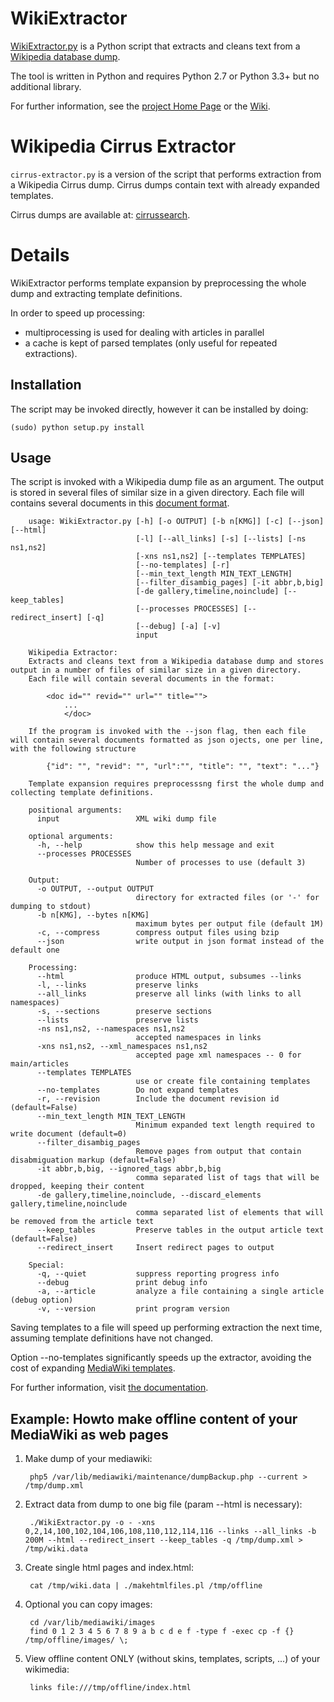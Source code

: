 # WikiExtractor
[WikiExtractor.py](http://medialab.di.unipi.it/wiki/Wikipedia_Extractor) is a Python script that extracts and cleans text from a [Wikipedia database dump](http://download.wikimedia.org/).

The tool is written in Python and requires Python 2.7 or Python 3.3+ but no additional library.

For further information, see the [project Home Page](http://medialab.di.unipi.it/wiki/Wikipedia_Extractor) or the [Wiki](https://github.com/attardi/wikiextractor/wiki).

# Wikipedia Cirrus Extractor

`cirrus-extractor.py` is a version of the script that performs extraction from a Wikipedia Cirrus dump.
Cirrus dumps contain text with already expanded templates.

Cirrus dumps are available at:
[cirrussearch](http://dumps.wikimedia.org/other/cirrussearch/).

# Details

WikiExtractor performs template expansion by preprocessing the whole dump and extracting template definitions.

In order to speed up processing:

- multiprocessing is used for dealing with articles in parallel
- a cache is kept of parsed templates (only useful for repeated extractions).

## Installation

The script may be invoked directly, however it can be installed by doing:

    (sudo) python setup.py install

## Usage
The script is invoked with a Wikipedia dump file as an argument.
The output is stored in several files of similar size in a given directory.
Each file will contains several documents in this [document format](http://medialab.di.unipi.it/wiki/Document_Format).

        usage: WikiExtractor.py [-h] [-o OUTPUT] [-b n[KMG]] [-c] [--json] [--html]
                                [-l] [--all_links] [-s] [--lists] [-ns ns1,ns2]
                                [-xns ns1,ns2] [--templates TEMPLATES]
                                [--no-templates] [-r]
                                [--min_text_length MIN_TEXT_LENGTH]
                                [--filter_disambig_pages] [-it abbr,b,big]
                                [-de gallery,timeline,noinclude] [--keep_tables]
                                [--processes PROCESSES] [--redirect_insert] [-q]
                                [--debug] [-a] [-v]
                                input

        Wikipedia Extractor:
        Extracts and cleans text from a Wikipedia database dump and stores output in a number of files of similar size in a given directory.
        Each file will contain several documents in the format:

            <doc id="" revid="" url="" title="">
                ...
                </doc>

        If the program is invoked with the --json flag, then each file will contain several documents formatted as json ojects, one per line, with the following structure

            {"id": "", "revid": "", "url":"", "title": "", "text": "..."}

        Template expansion requires preprocesssng first the whole dump and collecting template definitions.

        positional arguments:
          input                 XML wiki dump file

        optional arguments:
          -h, --help            show this help message and exit
          --processes PROCESSES
                                Number of processes to use (default 3)

        Output:
          -o OUTPUT, --output OUTPUT
                                directory for extracted files (or '-' for dumping to stdout)
          -b n[KMG], --bytes n[KMG]
                                maximum bytes per output file (default 1M)
          -c, --compress        compress output files using bzip
          --json                write output in json format instead of the default one

        Processing:
          --html                produce HTML output, subsumes --links
          -l, --links           preserve links
          --all_links           preserve all links (with links to all namespaces)
          -s, --sections        preserve sections
          --lists               preserve lists
          -ns ns1,ns2, --namespaces ns1,ns2
                                accepted namespaces in links
          -xns ns1,ns2, --xml_namespaces ns1,ns2
                                accepted page xml namespaces -- 0 for main/articles
          --templates TEMPLATES
                                use or create file containing templates
          --no-templates        Do not expand templates
          -r, --revision        Include the document revision id (default=False)
          --min_text_length MIN_TEXT_LENGTH
                                Minimum expanded text length required to write document (default=0)
          --filter_disambig_pages
                                Remove pages from output that contain disabmiguation markup (default=False)
          -it abbr,b,big, --ignored_tags abbr,b,big
                                comma separated list of tags that will be dropped, keeping their content
          -de gallery,timeline,noinclude, --discard_elements gallery,timeline,noinclude
                                comma separated list of elements that will be removed from the article text
          --keep_tables         Preserve tables in the output article text (default=False)
          --redirect_insert     Insert redirect pages to output

        Special:
          -q, --quiet           suppress reporting progress info
          --debug               print debug info
          -a, --article         analyze a file containing a single article (debug option)
          -v, --version         print program version


Saving templates to a file will speed up performing extraction the next time, assuming template definitions have not changed.

Option --no-templates significantly speeds up the extractor, avoiding the cost of expanding [MediaWiki templates](https://www.mediawiki.org/wiki/Help:Templates).

For further information, visit [the documentation](http://attardi.github.io/wikiextractor).

## Example: Howto make offline content of your MediaWiki as web pages
1. Make dump of your mediawiki:

        php5 /var/lib/mediawiki/maintenance/dumpBackup.php --current > /tmp/dump.xml

2. Extract data from dump to one big file (param --html is necessary):

        ./WikiExtractor.py -o - -xns 0,2,14,100,102,104,106,108,110,112,114,116 --links --all_links -b 200M --html --redirect_insert --keep_tables -q /tmp/dump.xml > /tmp/wiki.data 

3. Create single html pages and index.html:

        cat /tmp/wiki.data | ./makehtmlfiles.pl /tmp/offline

4. Optional you can copy images:

        cd /var/lib/mediawiki/images
        find 0 1 2 3 4 5 6 7 8 9 a b c d e f -type f -exec cp -f {} /tmp/offline/images/ \;

5. View offline content ONLY (without skins, templates, scripts, ...) of your wikimedia:

        links file:///tmp/offline/index.html

